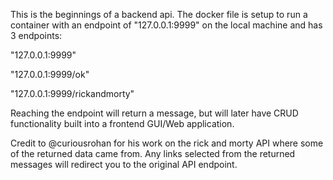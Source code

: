 This is the beginnings of a backend api. The docker file is setup to run a container with an endpoint of "127.0.0.1:9999" on the local machine and has 3 endpoints:

"127.0.0.1:9999"

"127.0.0.1:9999/ok"

"127.0.0.1:9999/rickandmorty"

Reaching the endpoint will return a message, but will later have CRUD functionality built into a frontend GUI/Web application. 

Credit to @curiousrohan for his work on the rick and morty API where some of the returned data came from. Any links selected from the returned messages will redirect you to the original API endpoint.

